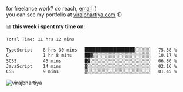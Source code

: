 for freelance work? do reach, [email](mailto:vlbhartiya@gmail.com) :)<br/>
you can see my portfolio at [virajbhartiya.com](https://virajbhartiya.com) :D

📊 **this week i spent my time on:**

<!--START_SECTION:waka-->

```txt
Total Time: 11 hrs 12 mins

TypeScript    8 hrs 30 mins   ███████████████████░░░░░░   75.58 %
C             1 hr 8 mins     ██▓░░░░░░░░░░░░░░░░░░░░░░   10.17 %
SCSS          45 mins         █▓░░░░░░░░░░░░░░░░░░░░░░░   06.80 %
JavaScript    14 mins         ▓░░░░░░░░░░░░░░░░░░░░░░░░   02.16 %
CSS           9 mins          ▒░░░░░░░░░░░░░░░░░░░░░░░░   01.45 %
```

<!--END_SECTION:waka-->

<p align="left"> <img src="https://komarev.com/ghpvc/?username=virajbhartiya&color=blue" alt="virajbhartiya" /> </p>
